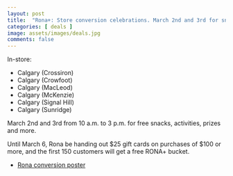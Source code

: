```yaml
---
layout: post
title:  "Rona+: Store conversion celebrations. March 2nd and 3rd for snacks, Feb 29th to March 6th 2024 for $25 gift card on $100 spend."
categories: [ deals ]
image: assets/images/deals.jpg
comments: false
---
```


In-store:
- Calgary (Crossiron)
- Calgary (Crowfoot) 
- Calgary (MacLeod) 
- Calgary (McKenzie)
- Calgary (Signal Hill) 
- Calgary (Sunridge)

March 2nd and 3rd from 10 a.m. to 3 p.m. for free snacks, activities, prizes and more.

Until March 6, Rona be handing out $25 gift cards on purchases of $100 or more, and the first 150 customers will get a free RONA+ bucket.

- [Rona conversion poster](https://www.rona.ca/en/lowes-rona-conversion?int_cmp=corporate-_-ronaplus_conversion_wave5-_-hp)

